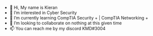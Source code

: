 - 👋 Hi, My name is Kieran
- 👀 I’m interested in Cyber Security
- 🌱 I’m currently learning CompTIA Security + | CompTIA Networking + 
- 💞️ I’m looking to collaborate on nothing at this given time
- 📫 You can reach me by my discord KMD#3004

<!---
KMD-19/KMD-19 is a ✨ special ✨ repository because its `README.md` (this file) appears on your GitHub profile.
You can click the Preview link to take a look at your changes.
--->
